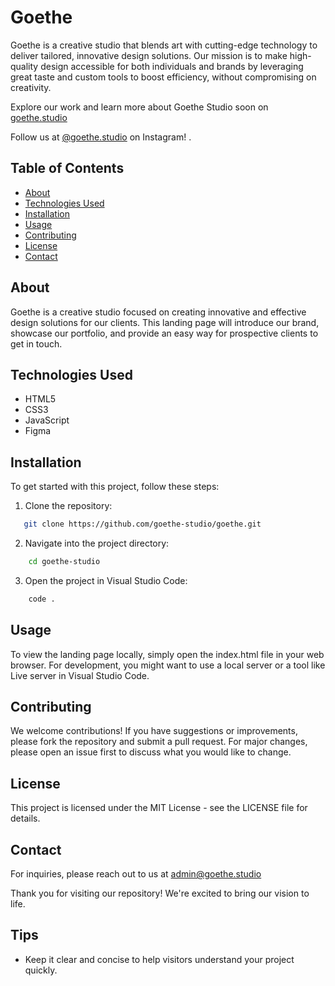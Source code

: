 # Goethe

Goethe is a creative studio that blends art with cutting-edge technology to deliver tailored, innovative design solutions. Our mission is to make high-quality design accessible for both individuals and brands by leveraging great taste and custom tools to boost efficiency, without compromising on creativity.

Explore our work and learn more about Goethe Studio soon on [goethe.studio](https://goethe.studio)

Follow us at [@goethe.studio](https://www.instagram.com/goethe.studio/) on Instagram!
.

## Table of Contents

- [About](#about)
- [Technologies Used](#technologies-used)
- [Installation](#installation)
- [Usage](#usage)
- [Contributing](#contributing)
- [License](#license)
- [Contact](#contact)

## About

Goethe is a creative studio focused on creating innovative and effective design solutions for our clients. This landing page will introduce our brand, showcase our portfolio, and provide an easy way for prospective clients to get in touch.

## Technologies Used

- HTML5
- CSS3
- JavaScript
- Figma

## Installation

To get started with this project, follow these steps:

1. Clone the repository:
 ```bash 
    git clone https://github.com/goethe-studio/goethe.git
 ```


2. Navigate into the project directory: 
```bash
    cd goethe-studio
```

3. Open the project in Visual Studio Code: 
``` bash
    code .
```

## Usage
To view the landing page locally, simply open the index.html file in your web browser. For development, you might want to use a local server or a tool like Live server in Visual Studio Code. 

## Contributing
We welcome contributions! If you have suggestions or improvements, please fork the repository and submit a pull request. For major changes, please open an issue first to discuss what you would like to change. 

## License 
This project is licensed under the MIT License - see the LICENSE file for details. 

## Contact
For inquiries, please reach out to us at [admin@goethe.studio](mailto:admin@goethe.studio)

Thank you for visiting our repository! We're excited to bring our vision to life. 

## Tips  
- Keep it clear and concise to help visitors understand your project quickly. 


